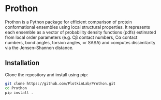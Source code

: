 # Prothon

Prothon is a Python package for efficient comparison of protein conformational ensembles
using local structural properties. It represents each ensemble as a vector of probability 
density functions (pdfs) estimated from local order parameters (e.g. Cβ contact numbers, Cα 
contact numbers, bond angles, torsion angles, or SASA) and computes dissimilarity via the 
Jensen–Shannon distance.

## Installation

Clone the repository and install using pip:

```bash
git clone https://github.com/PlotkinLab/Prothon.git
cd Prothon
pip install .

